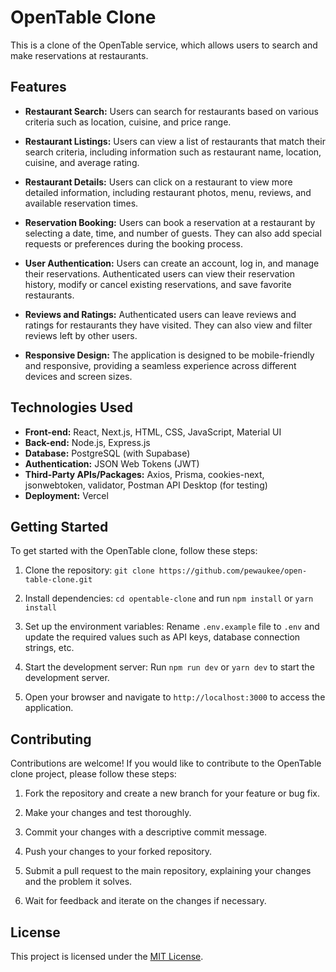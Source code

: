 # OpenTable Clone

This is a clone of the OpenTable service, which allows users to search and make reservations at restaurants.

## Features

- **Restaurant Search:** Users can search for restaurants based on various criteria such as location, cuisine, and price range.

- **Restaurant Listings:** Users can view a list of restaurants that match their search criteria, including information such as restaurant name, location, cuisine, and average rating.

- **Restaurant Details:** Users can click on a restaurant to view more detailed information, including restaurant photos, menu, reviews, and available reservation times.

- **Reservation Booking:** Users can book a reservation at a restaurant by selecting a date, time, and number of guests. They can also add special requests or preferences during the booking process.

- **User Authentication:** Users can create an account, log in, and manage their reservations. Authenticated users can view their reservation history, modify or cancel existing reservations, and save favorite restaurants.

- **Reviews and Ratings:** Authenticated users can leave reviews and ratings for restaurants they have visited. They can also view and filter reviews left by other users.

- **Responsive Design:** The application is designed to be mobile-friendly and responsive, providing a seamless experience across different devices and screen sizes.

## Technologies Used

- **Front-end:** React, Next.js, HTML, CSS, JavaScript, Material UI
- **Back-end:** Node.js, Express.js
- **Database:** PostgreSQL (with Supabase)
- **Authentication:** JSON Web Tokens (JWT)
- **Third-Party APIs/Packages:** Axios, Prisma, cookies-next, jsonwebtoken, validator, Postman API Desktop (for testing)
- **Deployment:** Vercel

## Getting Started

To get started with the OpenTable clone, follow these steps:

1. Clone the repository: `git clone https://github.com/pewaukee/open-table-clone.git`

2. Install dependencies: `cd opentable-clone` and run `npm install` or `yarn install`

3. Set up the environment variables: Rename `.env.example` file to `.env` and update the required values such as API keys, database connection strings, etc.

4. Start the development server: Run `npm run dev` or `yarn dev` to start the development server.

5. Open your browser and navigate to `http://localhost:3000` to access the application.

## Contributing

Contributions are welcome! If you would like to contribute to the OpenTable clone project, please follow these steps:

1. Fork the repository and create a new branch for your feature or bug fix.

2. Make your changes and test thoroughly.

3. Commit your changes with a descriptive commit message.

4. Push your changes to your forked repository.

5. Submit a pull request to the main repository, explaining your changes and the problem it solves.

6. Wait for feedback and iterate on the changes if necessary.

## License

This project is licensed under the [MIT License](LICENSE).
